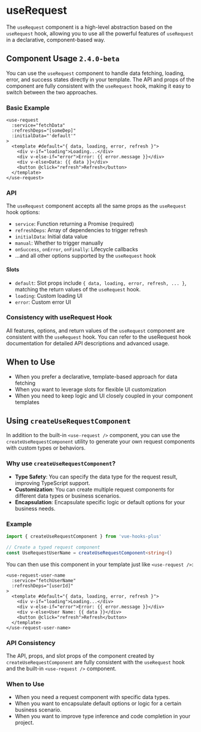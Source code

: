 # useRequest

The `useRequest` component is a high-level abstraction based on the `useRequest` hook, allowing you to use all the powerful features of `useRequest` in a declarative, component-based way.

## Component Usage `2.4.0-beta`

You can use the `useRequest` component to handle data fetching, loading, error, and success states directly in your template. The API and props of the component are fully consistent with the `useRequest` hook, making it easy to switch between the two approaches.

### Basic Example

<demo src="useRequest/demo.vue"
  language="vue"
  title=""
  desc="默认发送获取请求"> </demo>

```vue
<use-request
  :service="fetchData"
  :refreshDeps="[someDep]"
  :initialData="'default'"
>
  <template #default="{ data, loading, error, refresh }">
    <div v-if="loading">Loading...</div>
    <div v-else-if="error">Error: {{ error.message }}</div>
    <div v-else>Data: {{ data }}</div>
    <button @click="refresh">Refresh</button>
  </template>
</use-request>
```

### API

The `useRequest` component accepts all the same props as the `useRequest` hook options:

- `service`: Function returning a Promise (required)
- `refreshDeps`: Array of dependencies to trigger refresh
- `initialData`: Initial data value
- `manual`: Whether to trigger manually
- `onSuccess`, `onError`, `onFinally`: Lifecycle callbacks
- ...and all other options supported by the `useRequest` hook

#### Slots

- `default`: Slot props include `{ data, loading, error, refresh, ... }`, matching the return values of the `useRequest` hook.
- `loading`: Custom loading UI
- `error`: Custom error UI

### Consistency with useRequest Hook

All features, options, and return values of the `useRequest` component are consistent with the `useRequest` hook. You can refer to the useRequest hook documentation for detailed API descriptions and advanced usage.

## When to Use

- When you prefer a declarative, template-based approach for data fetching
- When you want to leverage slots for flexible UI customization
- When you need to keep logic and UI closely coupled in your component templates

## Using `createUseRequestComponent`

In addition to the built-in `<use-request />` component, you can use the `createUseRequestComponent` utility to generate your own request components with custom types or behaviors.

### Why use `createUseRequestComponent`?

- **Type Safety**: You can specify the data type for the request result, improving TypeScript support.
- **Customization**: You can create multiple request components for different data types or business scenarios.
- **Encapsulation**: Encapsulate specific logic or default options for your business needs.

### Example

```ts
import { createUseRequestComponent } from 'vue-hooks-plus'

// Create a typed request component
const UseRequestUserName = createUseRequestComponent<string>()
```

You can then use this component in your template just like `<use-request />`:

```vue
<use-request-user-name
  :service="fetchUserName"
  :refreshDeps="[userId]"
>
  <template #default="{ data, loading, error, refresh }">
    <div v-if="loading">Loading...</div>
    <div v-else-if="error">Error: {{ error.message }}</div>
    <div v-else>User Name: {{ data }}</div>
    <button @click="refresh">Refresh</button>
  </template>
</use-request-user-name>
```

### API Consistency

The API, props, and slot props of the component created by `createUseRequestComponent` are fully consistent with the `useRequest` hook and the built-in `<use-request />` component.

### When to Use

- When you need a request component with specific data types.
- When you want to encapsulate default options or logic for a certain business scenario.
- When you want to improve type inference and code completion in your project.
